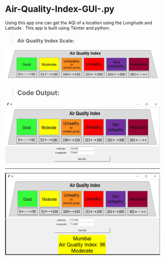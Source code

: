 # Air-Quality-Index-GUI-.py
Using this app one can get the AQI of a location using the Longitude and Latitude . This app is built using Tkinter and python.
> ### Air Quality Index Scale:
<img src='/AQI-Scale.jpeg'/>

> ## Code Output:
<img src='/aqi-1.png'/>
<hr/>
<img src='/aqi-2.png'/>

